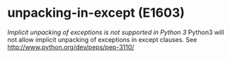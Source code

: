 # unpacking-in-except (E1603)
*Implicit unpacking of exceptions is not supported in Python 3* Python3
will not allow implicit unpacking of exceptions in except clauses. See
<http://www.python.org/dev/peps/pep-3110/>

